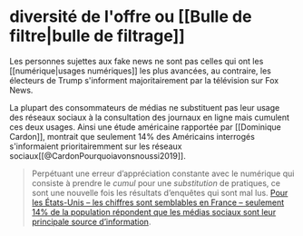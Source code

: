
# diversité de l'offre ou [[Bulle de filtre|bulle de filtrage]]

Les personnes sujettes aux fake news ne sont pas celles qui ont les [[numérique|usages numériques]] les plus avancées, au contraire, les électeurs de Trump s'informent majoritairement par la télévision sur Fox News. 

La plupart des consommateurs de médias ne substituent pas leur usage des réseaux sociaux à la consultation des journaux en ligne mais cumulent ces deux usages. Ainsi une étude américaine rapportée par [[Dominique Cardon]], montrait que seulement 14% des Américains interrogés s'informaient prioritairemment sur les réseaux sociaux[[@CardonPourquoiavonsnoussi2019]]. 

>Perpétuant une erreur d’appréciation constante avec le numérique qui consiste à prendre le _cumul_ pour une _substitution_ de pratiques, ce sont une nouvelle fois les résultats d’enquêtes qui sont mal lus. [Pour les États-Unis – les chiffres sont semblables en France – seulement 14% de la population répondent que les médias sociaux sont leur principale source d’information](https://www.aeaweb.org/articles?id=10.1257/jep.31.2.211).



